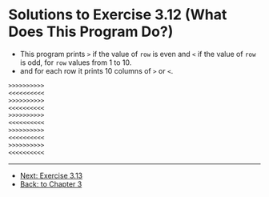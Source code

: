 # Solutions to Exercise 3.12 (What Does This Program Do?)

- This program prints `>` if the value of `row` is even and `<` if the value of `row` is odd, for `row` values from 1 to 10.
- and for each row it prints 10 columns of `>` or `<`.

```txt
>>>>>>>>>>
<<<<<<<<<<
>>>>>>>>>>
<<<<<<<<<<
>>>>>>>>>>
<<<<<<<<<<
>>>>>>>>>>
<<<<<<<<<<
>>>>>>>>>>
<<<<<<<<<<
```

---

- [Next: Exercise 3.13](03_13.md)
- [Back: to Chapter 3](README.md)
